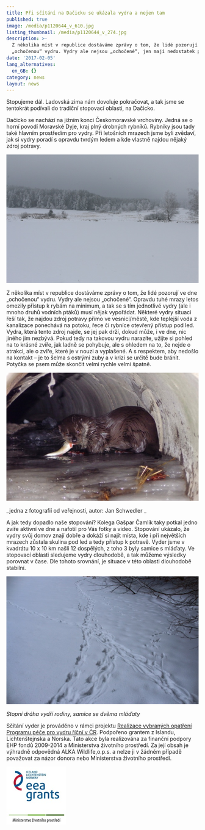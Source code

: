 ```yaml
---
title: Při sčítání na Dačicku se ukázala vydra a nejen tam
published: true
image: /media/p1120644_v_610.jpg
listing_thumbnail: /media/p1120644_v_274.jpg
description: >-
  Z několika míst v republice dostáváme zprávy o tom, že lidé pozorují ve dne
  „ochočenou“ vydru. Vydry ale nejsou „ochočené“, jen mají nedostatek potravy. 
date: '2017-02-05'
lang_alternatives:
  en_GB: {}
category: news
layout: news
---
```

Stopujeme dál. Ladovská zima nám dovoluje pokračovat, a tak jsme se tentokrát podívali do tradiční stopovací oblasti, na Dačicko. 

Dačicko se nachází na jižním konci Českomoravské vrchoviny. Jedná se o horní povodí Moravské Dyje, kraj plný drobných rybníků. Rybníky jsou tady také hlavním prostředím pro vydry. Při letošních mrazech jsme byli zvědaví, jak si vydry poradí s opravdu tvrdým ledem a kde vlastně najdou nějaký zdroj potravy.

![Zasněžená krajina](/media/img_7771_610.jpg "Dačicko pod sněhem")

Z několika míst v republice dostáváme zprávy o tom, že lidé pozorují ve dne „ochočenou“ vydru. Vydry ale nejsou „ochočené“. Opravdu tuhé mrazy letos omezily přístup k rybám na minimum, a tak se s tím jednotlivé vydry (ale i mnoho druhů vodních ptáků) musí nějak vypořádat. Některé vydry situaci řeší tak, že najdou zdroj potravy přímo ve vesnici/městě, kde teplejší voda z kanalizace ponechává na potoku, řece či rybníce otevřený přístup pod led. Vydra, která tento zdroj najde, se jej pak drží, dokud může, i ve dne, nic jiného jim nezbývá. Pokud tedy na takovou vydru narazíte, užijte si pohled na to krásné zvíře, jak ladně se pohybuje, ale s ohledem na to, že nejde o atrakci, ale o zvíře, které je v nouzi a vyplašené. A s respektem, aby nedošlo na kontakt – je to šelma s ostrými zuby a v krizi se určitě bude bránit. Potyčka se psem může skončit velmi rychle velmi špatně.

![Vydra pod mostem](/media/vydra1_610.jpg "Vydra pod mostem, autor Jan Schwedler")

_jedna z fotografií od veřejnosti, autor: Jan Schwedler
_

A jak tedy dopadlo naše stopování? Kolega Gašpar Čamlík taky potkal jedno zvíře aktivní ve dne a nafotil pro Vás fotky a video. Stopování ukázalo, že vydry svůj domov znají dobře a dokáží si najít místa, kde i při největších mrazech zůstala skulina pod led a tedy přístup k potravě. Vyder jsme v kvadrátu 10 x 10 km našli 12 dospělých, z toho 3 byly samice s mláďaty. Ve stopovací oblasti sledujeme vydry dlouhodobě, a tak můžeme výsledky porovnat v čase. Dle tohoto srovnání, je situace v této oblasti dlouhodobě stabilní.

![Stopní dráhy vydří rodiny, samice se dvěma mláďaty](/media/img_7323_610.jpg "Stopní dráhy vydří rodiny, samice se dvěma mláďaty")

_Stopní dráha vydří rodiny, samice se dvěma mláďaty_

Sčítání vyder je prováděno v rámci projektu [Realizace vybraných opatření Programu péče pro vydru říční v ČR](/projects/realizace-opatření-pro-vydru-říční-v-čr).
 Podpořeno grantem z Islandu, Lichtenštejnska a Norska.
 Tato akce byla realizována za finanční podpory EHP fondů 2009-2014 a Ministerstva životního prostředí. Za její obsah je výhradně odpovědná ALKA Wildlife,o.p.s. a nelze ji v žádném případě považovat za názor donora nebo Ministerstva životního prostředí.

![](/media/loga_mgs_stojato_mm.jpg)
